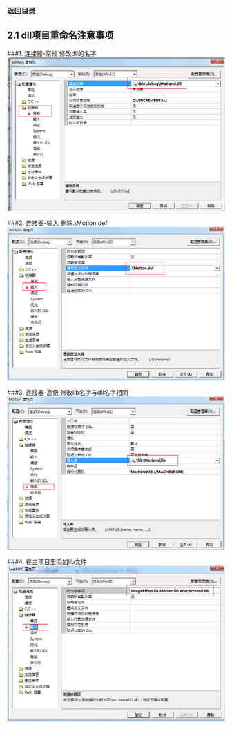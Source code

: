 ### [返回目录](编程纪要.md)

## 2.1 dll项目重命名注意事项

###1. 连接器-常规  修改dll的名字
![](image/2.1.1.png)

###2. 连接器-输入  删除.\Motion.def
![](image/2.1.2.png)

###3. 连接器-高级 修改lib名字与dll名字相同
![](image/2.1.3.png)

###4. 在主项目里添加lib文件
![](image/2.1.4.png)